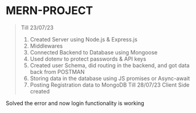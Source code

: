 # MERN-PROJECT

> Till 23/07/23
> 1. Created Server using Node.js & Express.js
> 2. Middlewares
> 3. Connected Backend to Database using Mongoose
> 4. Used dotenv to protect passwords & API keys
> 5. Created user Schema, did routing in the backend, and got data back from POSTMAN
> 6. Storing data in the database using JS promises or Async-await
> 7. Posting Registration data to MongoDB
> Till 28/07/23
> Client Side created




Solved the error and now login functionality is working
